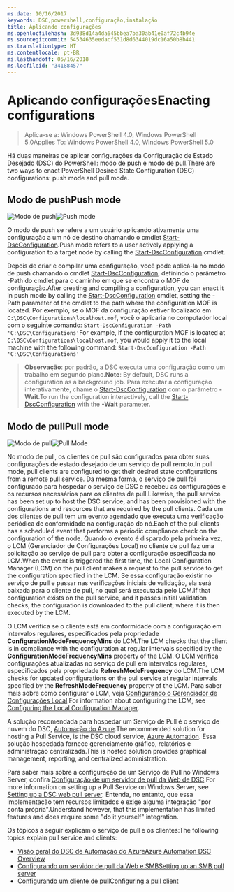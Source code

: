 ```yaml
---
ms.date: 10/16/2017
keywords: DSC,powershell,configuração,instalação
title: Aplicando configurações
ms.openlocfilehash: 3d938d14a4da645bbea7ba30ab41e0af72c4b94e
ms.sourcegitcommit: 54534635eedacf531d8d6344019dc16a50b8b441
ms.translationtype: HT
ms.contentlocale: pt-BR
ms.lasthandoff: 05/16/2018
ms.locfileid: "34188457"
---
```

# <a name="enacting-configurations"></a><span data-ttu-id="e64ff-103">Aplicando configurações</span><span class="sxs-lookup"><span data-stu-id="e64ff-103">Enacting configurations</span></span>

><span data-ttu-id="e64ff-104">Aplica-se a: Windows PowerShell 4.0, Windows PowerShell 5.0</span><span class="sxs-lookup"><span data-stu-id="e64ff-104">Applies To: Windows PowerShell 4.0, Windows PowerShell 5.0</span></span>

<span data-ttu-id="e64ff-105">Há duas maneiras de aplicar configurações da Configuração de Estado Desejado (DSC) do PowerShell: modo de push e modo de pull.</span><span class="sxs-lookup"><span data-stu-id="e64ff-105">There are two ways to enact PowerShell Desired State Configuration (DSC) configurations: push mode and pull mode.</span></span>

## <a name="push-mode"></a><span data-ttu-id="e64ff-106">Modo de push</span><span class="sxs-lookup"><span data-stu-id="e64ff-106">Push mode</span></span>

<span data-ttu-id="e64ff-107">![Modo de push](images/pushModel.png "Como funciona o modo de push")</span><span class="sxs-lookup"><span data-stu-id="e64ff-107">![Push mode](images/pushModel.png "How push mode works")</span></span>

<span data-ttu-id="e64ff-108">O modo de push se refere a um usuário aplicando ativamente uma configuração a um nó de destino chamando o cmdlet [Start-DscConfiguration](https://technet.microsoft.com/library/dn521623.aspx).</span><span class="sxs-lookup"><span data-stu-id="e64ff-108">Push mode refers to a user actively applying a configuration to a target node by calling the [Start-DscConfiguration](https://technet.microsoft.com/library/dn521623.aspx) cmdlet.</span></span>

<span data-ttu-id="e64ff-109">Depois de criar e compilar uma configuração, você pode aplicá-la no modo de push chamando o cmdlet [Start-DscConfiguration](https://technet.microsoft.com/library/dn521623.aspx), definindo o parâmetro -Path do cmdlet para o caminho em que se encontra o MOF de configuração.</span><span class="sxs-lookup"><span data-stu-id="e64ff-109">After creating and compiling a configuration, you can enact it in push mode by calling the [Start-DscConfiguration](https://technet.microsoft.com/library/dn521623.aspx) cmdlet, setting the -Path parameter of the cmdlet to the path where the configuration MOF is located.</span></span>
<span data-ttu-id="e64ff-110">Por exemplo, se o MOF da configuração estiver localizado em `C:\DSC\Configurations\localhost.mof`, você o aplicaria no computador local com o seguinte comando: `Start-DscConfiguration -Path 'C:\DSC\Configurations'`</span><span class="sxs-lookup"><span data-stu-id="e64ff-110">For example, if the configuration MOF is located at `C:\DSC\Configurations\localhost.mof`, you would apply it to the local machine with the following command: `Start-DscConfiguration -Path 'C:\DSC\Configurations'`</span></span>

> <span data-ttu-id="e64ff-111">__Observação__: por padrão, a DSC executa uma configuração como um trabalho em segundo plano.</span><span class="sxs-lookup"><span data-stu-id="e64ff-111">__Note__: By default, DSC runs a configuration as a background job.</span></span> <span data-ttu-id="e64ff-112">Para executar a configuração interativamente, chame o [Start-DscConfiguration](https://technet.microsoft.com/library/dn521623.aspx) com o parâmetro __-Wait__.</span><span class="sxs-lookup"><span data-stu-id="e64ff-112">To run the configuration interactively, call the [Start-DscConfiguration](https://technet.microsoft.com/library/dn521623.aspx) with the __-Wait__ parameter.</span></span>

## <a name="pull-mode"></a><span data-ttu-id="e64ff-113">Modo de pull</span><span class="sxs-lookup"><span data-stu-id="e64ff-113">Pull mode</span></span>

<span data-ttu-id="e64ff-114">![Modo de pull](images/pullModel.png "Como funciona o modo de pull")</span><span class="sxs-lookup"><span data-stu-id="e64ff-114">![Pull Mode](images/pullModel.png "How pull mode works")</span></span>

<span data-ttu-id="e64ff-115">No modo de pull, os clientes de pull são configurados para obter suas configurações de estado desejado de um serviço de pull remoto.</span><span class="sxs-lookup"><span data-stu-id="e64ff-115">In pull mode, pull clients are configured to get their desired state configurations from a remote pull service.</span></span>
<span data-ttu-id="e64ff-116">Da mesma forma, o serviço de pull foi configurado para hospedar o serviço de DSC e recebeu as configurações e os recursos necessários para os clientes de pull.</span><span class="sxs-lookup"><span data-stu-id="e64ff-116">Likewise, the pull service has been set up to host the DSC service, and has been provisioned with the configurations and resources that are required by the pull clients.</span></span>
<span data-ttu-id="e64ff-117">Cada um dos clientes de pull tem um evento agendado que executa uma verificação periódica de conformidade na configuração do nó.</span><span class="sxs-lookup"><span data-stu-id="e64ff-117">Each of the pull clients has a scheduled event that performs a periodic compliance check on the configuration of the node.</span></span>
<span data-ttu-id="e64ff-118">Quando o evento é disparado pela primeira vez, o LCM (Gerenciador de Configurações Local) no cliente de pull faz uma solicitação ao serviço de pull para obter a configuração especificada no LCM.</span><span class="sxs-lookup"><span data-stu-id="e64ff-118">When the event is triggered the first time, the Local Configuration Manager (LCM) on the pull client makes a request to the pull service to get the configuration specified in the LCM.</span></span>
<span data-ttu-id="e64ff-119">Se essa configuração existir no serviço de pull e passar nas verificações iniciais de validação, ela será baixada para o cliente de pull, no qual será executada pelo LCM.</span><span class="sxs-lookup"><span data-stu-id="e64ff-119">If that configuration exists on the pull service, and it passes initial validation checks, the configuration is downloaded to the pull client, where it is then executed by the LCM.</span></span>

<span data-ttu-id="e64ff-120">O LCM verifica se o cliente está em conformidade com a configuração em intervalos regulares, especificados pela propriedade **ConfigurationModeFrequencyMins** do LCM.</span><span class="sxs-lookup"><span data-stu-id="e64ff-120">The LCM checks that the client is in compliance with the configuration at regular intervals specified by the **ConfigurationModeFrequencyMins** property of the LCM.</span></span>
<span data-ttu-id="e64ff-121">O LCM verifica configurações atualizadas no serviço de pull em intervalos regulares, especificados pela propriedade **RefreshModeFrequency** do LCM.</span><span class="sxs-lookup"><span data-stu-id="e64ff-121">The LCM checks for updated configurations on the pull service at regular intervals specified by the **RefreshModeFrequency** property of the LCM.</span></span>
<span data-ttu-id="e64ff-122">Para saber mais sobre como configurar o LCM, veja [Configurando o Gerenciador de Configurações Local](metaConfig.md).</span><span class="sxs-lookup"><span data-stu-id="e64ff-122">For information about configuring the LCM, see [Configuring the Local Configuration Manager](metaConfig.md).</span></span>

<span data-ttu-id="e64ff-123">A solução recomendada para hospedar um Serviço de Pull é o serviço de nuvem do DSC, [Automação do Azure](https://azure.microsoft.com/services/automation/).</span><span class="sxs-lookup"><span data-stu-id="e64ff-123">The recommended solution for hosting a Pull Service, is the DSC cloud service, [Azure Automation](https://azure.microsoft.com/services/automation/).</span></span>
<span data-ttu-id="e64ff-124">Essa solução hospedada fornece gerenciamento gráfico, relatórios e administração centralizada.</span><span class="sxs-lookup"><span data-stu-id="e64ff-124">This is hosted solution provides graphical management, reporting, and centralized administration.</span></span>

<span data-ttu-id="e64ff-125">Para saber mais sobre a configuração de um Serviço de Pull no Windows Server, confira [Configuração de um servidor de pull da Web de DSC](pullServer.md).</span><span class="sxs-lookup"><span data-stu-id="e64ff-125">For more information on setting up a Pull Service on Windows Server, see [Setting up a DSC web pull server](pullServer.md).</span></span>
<span data-ttu-id="e64ff-126">Entenda, no entanto, que essa implementação tem recursos limitados e exige alguma integração "por conta própria".</span><span class="sxs-lookup"><span data-stu-id="e64ff-126">Understand however, that this implementation has limited features and does require some "do it yourself" integration.</span></span>

<span data-ttu-id="e64ff-127">Os tópicos a seguir explicam o serviço de pull e os clientes:</span><span class="sxs-lookup"><span data-stu-id="e64ff-127">The following topics explain pull service and clients:</span></span>

- [<span data-ttu-id="e64ff-128">Visão geral do DSC de Automação do Azure</span><span class="sxs-lookup"><span data-stu-id="e64ff-128">Azure Automation DSC Overview</span></span>](https://docs.microsoft.com/en-us/azure/automation/automation-dsc-overview)
- [<span data-ttu-id="e64ff-129">Configurando um servidor de pull da Web e SMB</span><span class="sxs-lookup"><span data-stu-id="e64ff-129">Setting up an SMB pull server</span></span>](pullServerSMB.md)
- [<span data-ttu-id="e64ff-130">Configurando um cliente de pull</span><span class="sxs-lookup"><span data-stu-id="e64ff-130">Configuring a pull client</span></span>](pullClientConfigID.md)